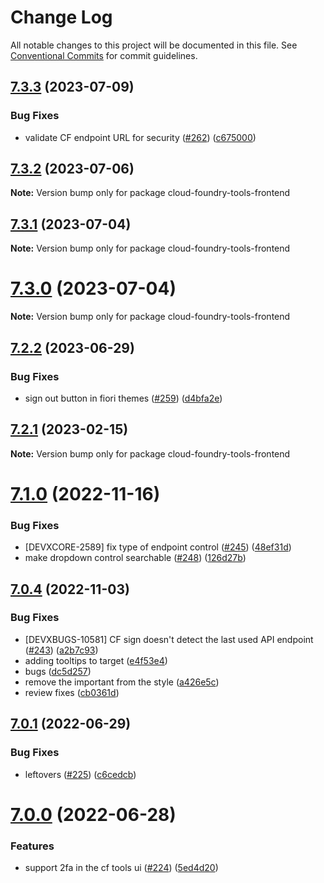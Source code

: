 # Change Log

All notable changes to this project will be documented in this file.
See [Conventional Commits](https://conventionalcommits.org) for commit guidelines.

## [7.3.3](https://github.com/SAP/cloud-foundry-tools/compare/v7.3.2...v7.3.3) (2023-07-09)

### Bug Fixes

- validate CF endpoint URL for security ([#262](https://github.com/SAP/cloud-foundry-tools/issues/262)) ([c675000](https://github.com/SAP/cloud-foundry-tools/commit/c675000514ced213ff21f6c4534161435b2ce794))

## [7.3.2](https://github.com/SAP/cloud-foundry-tools/compare/v7.3.1...v7.3.2) (2023-07-06)

**Note:** Version bump only for package cloud-foundry-tools-frontend

## [7.3.1](https://github.com/SAP/cloud-foundry-tools/compare/v7.3.0...v7.3.1) (2023-07-04)

**Note:** Version bump only for package cloud-foundry-tools-frontend

# [7.3.0](https://github.com/SAP/cloud-foundry-tools/compare/v7.2.2...v7.3.0) (2023-07-04)

**Note:** Version bump only for package cloud-foundry-tools-frontend

## [7.2.2](https://github.com/SAP/cloud-foundry-tools/compare/v7.2.1...v7.2.2) (2023-06-29)

### Bug Fixes

- sign out button in fiori themes ([#259](https://github.com/SAP/cloud-foundry-tools/issues/259)) ([d4bfa2e](https://github.com/SAP/cloud-foundry-tools/commit/d4bfa2e4d8f0dd6e130ca7a8f1865fffd7ece3d5))

## [7.2.1](https://github.com/sap-staging/cloud-foundry-tools/compare/v7.2.0...v7.2.1) (2023-02-15)

**Note:** Version bump only for package cloud-foundry-tools-frontend

# [7.1.0](https://github.com/sap-staging/cloud-foundry-tools/compare/v7.0.4...v7.1.0) (2022-11-16)

### Bug Fixes

- [DEVXCORE-2589] fix type of endpoint control ([#245](https://github.com/sap-staging/cloud-foundry-tools/issues/245)) ([48ef31d](https://github.com/sap-staging/cloud-foundry-tools/commit/48ef31dc61478bd56190edfc14c3587111732a74))
- make dropdown control searchable ([#248](https://github.com/sap-staging/cloud-foundry-tools/issues/248)) ([126d27b](https://github.com/sap-staging/cloud-foundry-tools/commit/126d27b7c24da77fc91bf3fac7b59e771a9e5c74))

## [7.0.4](https://github.com/sap-staging/cloud-foundry-tools/compare/v7.0.1...v7.0.4) (2022-11-03)

### Bug Fixes

- [DEVXBUGS-10581] CF sign doesn't detect the last used API endpoint ([#243](https://github.com/sap-staging/cloud-foundry-tools/issues/243)) ([a2b7c93](https://github.com/sap-staging/cloud-foundry-tools/commit/a2b7c93b24db17bd292d6b30dfc3310f67680d47))
- adding tooltips to target ([e4f53e4](https://github.com/sap-staging/cloud-foundry-tools/commit/e4f53e4009971ef61f1b5305fcba4b784fb3d5dd))
- bugs ([dc5d257](https://github.com/sap-staging/cloud-foundry-tools/commit/dc5d2574c86d1f9b1bca01ea44983c1e97151988))
- remove the important from the style ([a426e5c](https://github.com/sap-staging/cloud-foundry-tools/commit/a426e5cb88df128c623c08dc4cedfcc98d9376a6))
- review fixes ([cb0361d](https://github.com/sap-staging/cloud-foundry-tools/commit/cb0361d25817a06fbe8379e583f9cbda6eb2fa05))

## [7.0.1](https://github.com/SAP/cloud-foundry-tools/compare/v7.0.0...v7.0.1) (2022-06-29)

### Bug Fixes

- leftovers ([#225](https://github.com/SAP/cloud-foundry-tools/issues/225)) ([c6cedcb](https://github.com/SAP/cloud-foundry-tools/commit/c6cedcb0a67f40f3040d258b442128cb19fc70cf))

# [7.0.0](https://github.com/SAP/cloud-foundry-tools/compare/v6.5.0...v7.0.0) (2022-06-28)

### Features

- support 2fa in the cf tools ui ([#224](https://github.com/SAP/cloud-foundry-tools/issues/224)) ([5ed4d20](https://github.com/SAP/cloud-foundry-tools/commit/5ed4d20a88b86df180cf98db3dbf615e5e20ddda))
